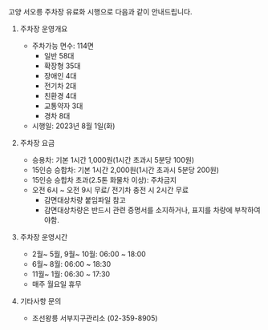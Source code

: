 고양 서오릉 주차장 유료화 시행으로 다음과 같이 안내드립니다.

1. 주차장 운영개요
   - 주차가능 면수: 114면
     - 일반 58대
     - 확장형 35대
     - 장애인 4대
     - 전기차 2대
     - 친환경 4대
     - 교통약자 3대
     - 경차 8대
   - 시행일: 2023년 8월 1일(화)

2. 주차장 요금
   - 승용차: 기본 1시간 1,000원(1시간 초과시 5분당 100원)
   - 15인승 승합차: 기본 1시간 2,000원(1시간 초과시 5분당 200원)
   - 15인승 승합차 초과(2.5톤 화물차 이상): 주차금지
   - 오전 6시 ~ 오전 9시 무료/ 전기차 충전 시 2시간 무료
     - 감면대상차량 붙임파일 참고
     - 감면대상차량은 반드시 관련 증명서를 소지하거나, 표지를 차량에 부착하여야함.

3. 주차장 운영시간
   - 2월~ 5월, 9월~ 10월: 06:00 ~ 18:00
   - 6월~ 8월: 06:00 ~ 18:30
   - 11월~ 1월: 06:30 ~ 17:30
   - 매주 월요일 휴무

4. 기타사항 문의
   - 조선왕릉 서부지구관리소 (02-359-8905)